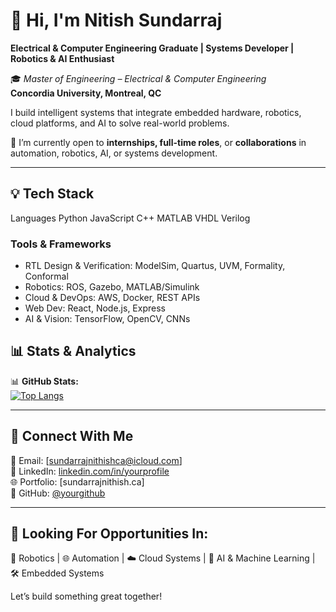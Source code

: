 # 👋 Hi, I'm Nitish Sundarraj 
**Electrical & Computer Engineering Graduate | Systems Developer | Robotics & AI Enthusiast**

🎓 *Master of Engineering – Electrical & Computer Engineering*  
**Concordia University, Montreal, QC**  

I build intelligent systems that integrate embedded hardware, robotics, cloud platforms, and AI to solve real-world problems.

🔧 I’m currently open to **internships, full-time roles**, or **collaborations** in automation, robotics, AI, or systems development.

---

## 💡 Tech Stack

Languages
Python
JavaScript
C++
MATLAB
VHDL
Verilog

### **Tools & Frameworks**
- RTL Design & Verification: ModelSim, Quartus, UVM, Formality, Conformal
- Robotics: ROS, Gazebo, MATLAB/Simulink
- Cloud & DevOps: AWS, Docker, REST APIs
- Web Dev: React, Node.js, Express
- AI & Vision: TensorFlow, OpenCV, CNNs

## 📊 Stats & Analytics

📊 **GitHub Stats:**  
[![Top Langs](https://github-readme-stats.vercel.app/api/top-langs/?username=sundarrajnithish )](https://github.com/sundarrajnithish )  

---

## 🤝 Connect With Me

📩 Email: [sundarrajnithishca@icloud.com]  
🔗 LinkedIn: [linkedin.com/in/yourprofile](https://linkedin.com/in/sundarrajnithish )  
🌐 Portfolio: [sundarrajnithish.ca]  
🐙 GitHub: [@yourgithub](https://github.com/sundarrajnithish )

---

## 🎯 Looking For Opportunities In:
🤖 Robotics | 🌐 Automation | ☁️ Cloud Systems | 🧠 AI & Machine Learning | 🛠️ Embedded Systems

Let’s build something great together!
